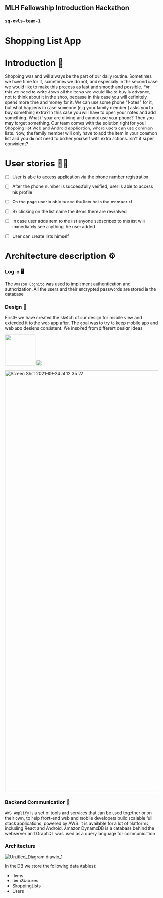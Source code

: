 ## MLH Fellowship Introduction Hackathon
### `sq-owls-team-1`

# Shopping List App

# Introduction :open_book:

Shopping was and will always be the part of our daily routine. Sometimes we have time for it, sometimes we do not, and especially in the second case we would like to make this process as fast and smooth and possible. For this we need to write down all the items we would like to buy in advance, not to think about it in the shop, because in this case you will definitely spend more time and money for it. We can use some phone "Notes" for it, but what happens in case someone (e.g your family member ) asks you to buy something extra? In this case you will have to open your notes and add something. What if your are driving and cannot use your phone? Then you may forget something. Our team comes with the solution right for you! Shopping list Web and Android application, where users can use common lists. Now, the family member will only have to add the item in your common list and you do not need to bother yourself with extra actions. Isn't it super convinient?

# User stories :frowning_man:

- [ ] User is able to access application via the phone number registration
- [ ] After the phone number is successfully verified, user is able to access his profile
- [ ] On the page user is able to see the lists he is the member of
- [ ] By clicking on the list name the items there are revealved
- [ ] In case user adds item to the list anyone subscribed to this list will immediately see anything the user added
- [ ] User can create lists himself


# Architecture description ⚙️
### Log in :desktop_computer:

 The `Amazon Cognito` was used to implement authentication and authorization. All the users and their encrypted passwords are stored in the  database


### Design :rice_scene:

Firstly we have created the sketch of our design for mobile view and extended it to the web app after. The goal was to try to keep mobile app and web app designs consistent. We inspired from different design ideas


<p float="left">
  <img src=![Shopping list view-1](https://user-images.githubusercontent.com/57729718/134660782-8cb693ca-cb81-4a24-b95d-5a81a4b7622d.png) width="100" />
  <img src=![Shopping list view](https://user-images.githubusercontent.com/57729718/134661289-a6d9b8b0-482d-41ae-a3d0-ca91339e2458.png) /> 
</p>


<img width="1387" alt="Screen Shot 2021-09-24 at 12 35 22" src="https://user-images.githubusercontent.com/57729718/134661200-7a50fc78-4c1e-48ea-a1bc-e315c722a004.png">



### Backend Communication :email:

`AWS Amplify`  is a set of tools and services that can be used together or on their own, to help front-end web and mobile developers build scalable full stack applications, powered by AWS. It is available for a lot of platforms, including React and Android. Amazon DynamoDB is a database behind the webserver and GraphQL was used as a query language for communication

### Architecture
![Untitled_Diagram drawio_1](https://user-images.githubusercontent.com/57729718/134559332-bb81b704-a3ea-48e5-8091-a184d878864f.png)

In the DB we store the following data (tables):
- Items
- ItemStatuses
- ShoppingLists
- Users




